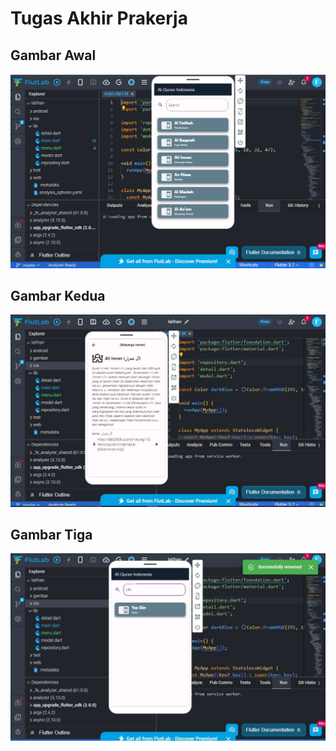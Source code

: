 # Tugas Akhir Prakerja

## Gambar Awal
![gambar/satu.jpg](gambar/satu.jpg)

## Gambar Kedua
![gambar/dua.jpg](gambar/dua.jpg)

## Gambar Tiga
![gambar/tiga.jpg](gambar/tiga.jpg)